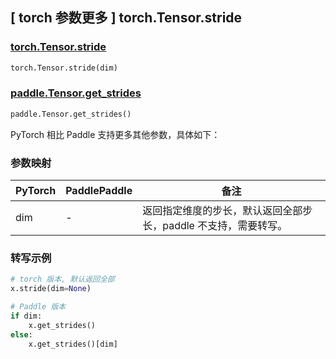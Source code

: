 ## [ torch 参数更多 ] torch.Tensor.stride

### [torch.Tensor.stride](https://pytorch.org/docs/stable/generated/torch.Tensor.stride.html#torch-tensor-stride)

```python
torch.Tensor.stride(dim)
```

### [paddle.Tensor.get_strides](https://www.paddlepaddle.org.cn/documentation/docs/zh/develop/api/paddle/Tensor_cn.html#tensor)

```python
paddle.Tensor.get_strides()

```

PyTorch 相比 Paddle 支持更多其他参数，具体如下：

### 参数映射


| PyTorch | PaddlePaddle | 备注                                                            |
| ------- | ------------ | --------------------------------------------------------------- |
| dim     | -            | 返回指定维度的步长，默认返回全部步长，paddle 不支持，需要转写。 |

### 转写示例

```python
# torch 版本, 默认返回全部
x.stride(dim=None)

# Paddle 版本
if dim:
    x.get_strides() 
else:
    x.get_strides()[dim]
```
